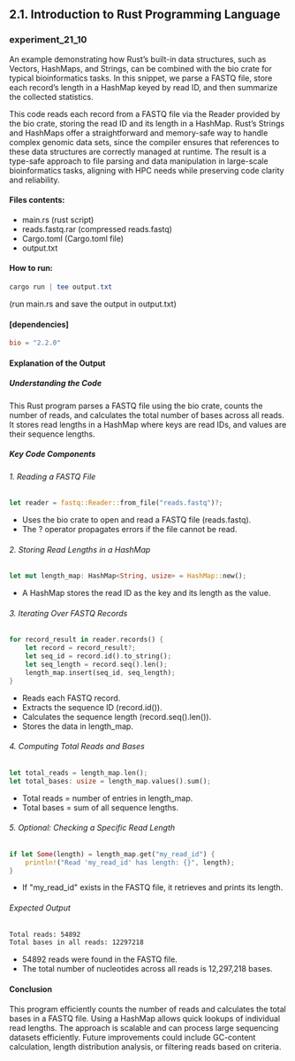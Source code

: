 ## 2.1. Introduction to Rust Programming Language

### experiment_21_10

An example demonstrating how Rust’s built-in data structures, such as Vectors, HashMaps, and Strings, can be combined with the bio crate for typical bioinformatics tasks. In this snippet, we parse a FASTQ file, store each record’s length in a HashMap keyed by read ID, and then summarize the collected statistics.

This code reads each record from a FASTQ file via the Reader provided by the bio crate, storing the read ID and its length in a HashMap. Rust’s Strings and HashMaps offer a straightforward and memory-safe way to handle complex genomic data sets, since the compiler ensures that references to these data structures are correctly managed at runtime. The result is a type-safe approach to file parsing and data manipulation in large-scale bioinformatics tasks, aligning with HPC needs while preserving code clarity and reliability.

#### Files contents:
* main.rs (rust script)
* reads.fastq.rar (compressed reads.fastq)
* Cargo.toml (Cargo.toml file)
* output.txt
 
#### How to run:

```powershell
cargo run | tee output.txt
```

(run main.rs and save the output in output.txt)
  
#### [dependencies]

```toml
bio = "2.2.0"
```

#### Explanation of the Output

##### Understanding the Code
This Rust program parses a FASTQ file using the bio crate, counts the number of reads, and calculates the total number of bases across all reads. It stores read lengths in a HashMap where keys are read IDs, and values are their sequence lengths.

##### Key Code Components

###### 1. Reading a FASTQ File

```rust
let reader = fastq::Reader::from_file("reads.fastq")?;
```

* Uses the bio crate to open and read a FASTQ file (reads.fastq).
* The ? operator propagates errors if the file cannot be read.

###### 2. Storing Read Lengths in a HashMap

```rust
let mut length_map: HashMap<String, usize> = HashMap::new();
```

* A HashMap stores the read ID as the key and its length as the value.

###### 3. Iterating Over FASTQ Records

```rust
for record_result in reader.records() {
    let record = record_result?;
    let seq_id = record.id().to_string();
    let seq_length = record.seq().len();
    length_map.insert(seq_id, seq_length);
}
```

* Reads each FASTQ record.
* Extracts the sequence ID (record.id()).
* Calculates the sequence length (record.seq().len()).
* Stores the data in length_map.

###### 4. Computing Total Reads and Bases

```rust
let total_reads = length_map.len();
let total_bases: usize = length_map.values().sum();
```

* Total reads = number of entries in length_map.
* Total bases = sum of all sequence lengths.

###### 5. Optional: Checking a Specific Read Length

```rust
if let Some(length) = length_map.get("my_read_id") {
    println!("Read 'my_read_id' has length: {}", length);
}
```

* If "my_read_id" exists in the FASTQ file, it retrieves and prints its length.

###### Expected Output

```sh
Total reads: 54892
Total bases in all reads: 12297218
```

* 54892 reads were found in the FASTQ file.
* The total number of nucleotides across all reads is 12,297,218 bases.

#### Conclusion
This program efficiently counts the number of reads and calculates the total bases in a FASTQ file.
Using a HashMap allows quick lookups of individual read lengths.
The approach is scalable and can process large sequencing datasets efficiently.
Future improvements could include GC-content calculation, length distribution analysis, or filtering reads based on criteria.

















